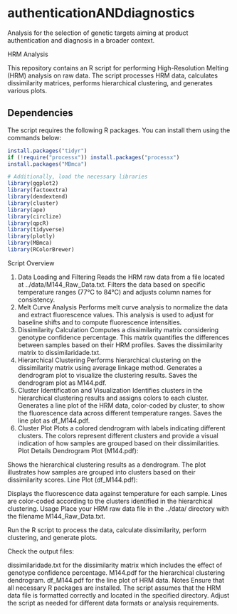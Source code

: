 # authenticationANDdiagnostics
Analysis for the selection of genetic targets aiming at product authentication and diagnosis in a broader context.

HRM Analysis

This repository contains an R script for performing High-Resolution Melting (HRM) analysis on raw data. The script processes HRM data, calculates dissimilarity matrices, performs hierarchical clustering, and generates various plots.

## Dependencies

The script requires the following R packages. You can install them using the commands below:

```r
install.packages("tidyr")
if (!require("processx")) install.packages("processx")
install.packages("MBmca")

# Additionally, load the necessary libraries
library(ggplot2)
library(factoextra)
library(dendextend)
library(cluster)
library(ape)
library(circlize)
library(qpcR)
library(tidyverse)
library(plotly)
library(MBmca)
library(RColorBrewer)
```

Script Overview
1. Data Loading and Filtering
Reads the HRM raw data from a file located at ../data/M144_Raw_Data.txt.
Filters the data based on specific temperature ranges (77°C to 84°C) and adjusts column names for consistency.
2. Melt Curve Analysis
Performs melt curve analysis to normalize the data and extract fluorescence values. This analysis is used to adjust for baseline shifts and to compute fluorescence intensities.
3. Dissimilarity Calculation
Computes a dissimilarity matrix considering genotype confidence percentage. This matrix quantifies the differences between samples based on their HRM profiles.
Saves the dissimilarity matrix to dissimilaridade.txt.
4. Hierarchical Clustering
Performs hierarchical clustering on the dissimilarity matrix using average linkage method.
Generates a dendrogram plot to visualize the clustering results.
Saves the dendrogram plot as M144.pdf.
5. Cluster Identification and Visualization
Identifies clusters in the hierarchical clustering results and assigns colors to each cluster.
Generates a line plot of the HRM data, color-coded by cluster, to show the fluorescence data across different temperature ranges.
Saves the line plot as df_M144.pdf.
6. Cluster Plot
Plots a colored dendrogram with labels indicating different clusters. The colors represent different clusters and provide a visual indication of how samples are grouped based on their dissimilarities.
Plot Details
Dendrogram Plot (M144.pdf):

Shows the hierarchical clustering results as a dendrogram.
The plot illustrates how samples are grouped into clusters based on their dissimilarity scores.
Line Plot (df_M144.pdf):

Displays the fluorescence data against temperature for each sample.
Lines are color-coded according to the clusters identified in the hierarchical clustering.
Usage
Place your HRM raw data file in the ../data/ directory with the filename M144_Raw_Data.txt.

Run the R script to process the data, calculate dissimilarity, perform clustering, and generate plots.

Check the output files:

dissimilaridade.txt for the dissimilarity matrix which includes the effect of genotype confidence percentage.
M144.pdf for the hierarchical clustering dendrogram.
df_M144.pdf for the line plot of HRM data.
Notes
Ensure that all necessary R packages are installed.
The script assumes that the HRM data file is formatted correctly and located in the specified directory.
Adjust the script as needed for different data formats or analysis requirements.
